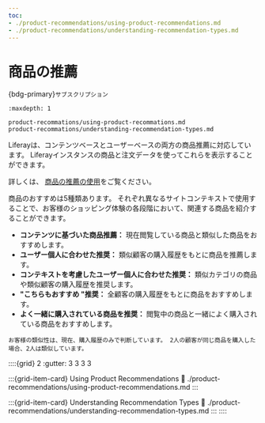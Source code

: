 ```yaml
---
toc:
- ./product-recommendations/using-product-recommendations.md
- ./product-recommendations/understanding-recommendation-types.md
---
```


# 商品の推薦

{bdg-primary}`サブスクリプション`

```{toctree}
:maxdepth: 1

product-recommations/using-product-recommations.md
product-recommations/understanding-recommendation-types.md
```

Liferayは、コンテンツベースとユーザーベースの両方の商品推薦に対応しています。 Liferayインスタンスの商品と注文データを使ってこれらを表示することができます。

詳しくは、 [商品の推薦の使用](./product-recommendations/using-product-recommendations.md)をご覧ください。

商品のおすすめは5種類あります。 それぞれ異なるサイトコンテキストで使用することで、お客様のショッピング体験の各段階において、関連する商品を紹介することができます。

* **コンテンツに基づいた商品推薦：** 現在閲覧している商品と類似した商品をおすすめします。
* **ユーザー個人に合わせた推奨：** 類似顧客の購入履歴をもとに商品を推薦します。
* **コンテキストを考慮したユーザー個人に合わせた推奨：** 類似カテゴリの商品や類似顧客の購入履歴を推奨します。
* **"こちらもおすすめ "推奨：** 全顧客の購入履歴をもとに商品をおすすめします。
* **よく一緒に購入されている商品を推奨：** 閲覧中の商品と一緒によく購入されている商品をおすすめします。

```{important}
お客様の類似性は、現在、購入履歴のみで判断しています。 2人の顧客が同じ商品を購入した場合、2人は類似しています。
```

::::{grid} 2
:gutter: 3 3 3 3

:::{grid-item-card} Using Product Recommendations
:link: ./product-recommendations/using-product-recommendations.md
:::

:::{grid-item-card} Understanding Recommendation Types
:link: ./product-recommendations/understanding-recommendation-types.md
:::
::::
